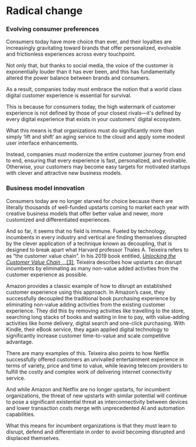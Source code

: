 # Radical change

### Evolving consumer preferences

Consumers today have more choice than ever, and their loyalties are increasingly gravitating toward brands that offer personalized, evolvable and frictionless experiences across every touchpoint.

Not only that, but thanks to social media, the voice of the customer is exponentially louder than it has ever been, and this has fundamentally altered the power balance between brands and consumers.

As a result, companies today must embrace the notion that a world class digital customer experience is essential for survival.

This is because for consumers today, the high watermark of customer experience is not defined by those of your closest rivals—it's defined by every digital experience that exists in your customers’ digital ecosystem.

What this means is that organizations must do significantly more than simply ‘lift and shift’ an aging service to the cloud and apply some modest user interface enhancements.

Instead, companies must modernize the entire customer journey from end to end, ensuring that every experience is fast, personalized, and evolvable. Otherwise, your customers may become easy targets for motivated startups with clever and attractive new business models.

### Business model innovation

Consumers today are no longer starved for choice because there are literally thousands of well-funded upstarts coming to market each year with creative business models that offer better value and newer, more customized and differentiated experiences.

And so far, it seems that no field is immune. Fueled by technology, incumbents in every industry and vertical are finding themselves disrupted by the clever application of a technique known as decoupling, that is designed to break apart what Harvard professor Thales A. Teixeira refers to as “the customer value chain”. In his 2019 book entitled, [_Unlocking the Customer Value_ _Chain_ ](https://www.goodreads.com/book/show/42934086-unlocking-the-customer-value-chain?from_search=true&from_srp=true&qid=yth8L6GHLf&rank=1)\_\_[\[3\]](../endnotes/endnotes.md), Teixeira describes how upstarts can disrupt incumbents by eliminating as many non-value added activities from the customer experience as possible.

Amazon provides a classic example of how to disrupt an established customer experience using this approach. In Amazon’s case, they successfully decoupled the traditional book purchasing experience by eliminating non-value adding activities from the existing customer experience. They did this by removing activities like travelling to the store, searching long stacks of books and waiting in line to pay, with value-adding activities like home delivery, digital search and one-click purchasing. With Kindle, their eBook service, they again applied digital technology to significantly increase customer time-to-value and scale competitive advantage.

There are many examples of this. Teixeira also points to how Netflix successfully offered customers an unrivalled entertainment experience in terms of variety, price and time to value, while leaving telecom providers to fulfill the costly and complex work of delivering internet connectivity service.

And while Amazon and Netflix are no longer upstarts, for incumbent organizations, the threat of new upstarts with similar potential will continue to pose a significant existential threat as interconnectivity between devices and lower transaction costs merge with unprecedented AI and automation capabilities.

What this means for incumbent organizations is that they must learn to disrupt, defend and differentiate in order to avoid becoming disrupted and displaced themselves.


